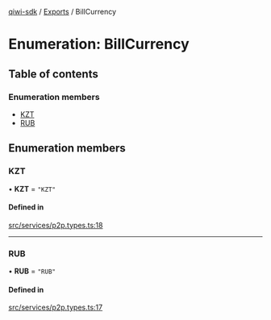 [qiwi-sdk](../README.md) / [Exports](../modules.md) / BillCurrency

# Enumeration: BillCurrency

## Table of contents

### Enumeration members

- [KZT](BillCurrency.md#kzt)
- [RUB](BillCurrency.md#rub)

## Enumeration members

### KZT

• **KZT** = `"KZT"`

#### Defined in

[src/services/p2p.types.ts:18](https://github.com/AlexXanderGrib/node-qiwi-sdk/blob/59731a2/src/services/p2p.types.ts#L18)

___

### RUB

• **RUB** = `"RUB"`

#### Defined in

[src/services/p2p.types.ts:17](https://github.com/AlexXanderGrib/node-qiwi-sdk/blob/59731a2/src/services/p2p.types.ts#L17)
